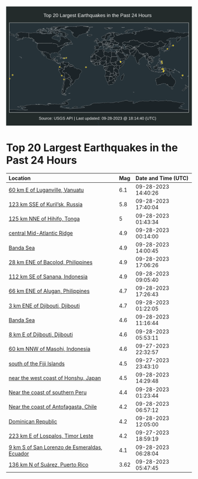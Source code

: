 ![Map](./map.png)

# Top 20 Largest Earthquakes in the Past 24 Hours

| Location | Mag | Date and Time (UTC) |
|:---|:---|:---|
| [60 km E of Luganville, Vanuatu](https://earthquake.usgs.gov/earthquakes/eventpage/us6000lbdi) | 6.1 | 09-28-2023 14:40:26 |
| [123 km SSE of Kuril’sk, Russia](https://earthquake.usgs.gov/earthquakes/eventpage/us6000lbgs) | 5.8 | 09-28-2023 17:40:04 |
| [125 km NNE of Hihifo, Tonga](https://earthquake.usgs.gov/earthquakes/eventpage/us6000lbaf) | 5 | 09-28-2023 01:43:34 |
| [central Mid-Atlantic Ridge](https://earthquake.usgs.gov/earthquakes/eventpage/us6000lb98) | 4.9 | 09-28-2023 00:14:00 |
| [Banda Sea](https://earthquake.usgs.gov/earthquakes/eventpage/us6000lbd8) | 4.9 | 09-28-2023 14:00:45 |
| [28 km ENE of Bacolod, Philippines](https://earthquake.usgs.gov/earthquakes/eventpage/us6000lbgj) | 4.9 | 09-28-2023 17:06:26 |
| [112 km SE of Sanana, Indonesia](https://earthquake.usgs.gov/earthquakes/eventpage/us6000lbby) | 4.9 | 09-28-2023 09:05:40 |
| [66 km ENE of Alugan, Philippines](https://earthquake.usgs.gov/earthquakes/eventpage/us6000lbgp) | 4.7 | 09-28-2023 17:26:43 |
| [3 km ENE of Djibouti, Djibouti](https://earthquake.usgs.gov/earthquakes/eventpage/us6000lbab) | 4.7 | 09-28-2023 01:22:05 |
| [Banda Sea](https://earthquake.usgs.gov/earthquakes/eventpage/us6000lbcv) | 4.6 | 09-28-2023 11:16:44 |
| [8 km E of Djibouti, Djibouti](https://earthquake.usgs.gov/earthquakes/eventpage/us6000lbb5) | 4.6 | 09-28-2023 05:53:11 |
| [60 km NNW of Masohi, Indonesia](https://earthquake.usgs.gov/earthquakes/eventpage/us6000lb8b) | 4.6 | 09-27-2023 22:32:57 |
| [south of the Fiji Islands](https://earthquake.usgs.gov/earthquakes/eventpage/us6000lb8t) | 4.5 | 09-27-2023 23:43:10 |
| [near the west coast of Honshu, Japan](https://earthquake.usgs.gov/earthquakes/eventpage/us6000lbdg) | 4.5 | 09-28-2023 14:29:48 |
| [Near the coast of southern Peru](https://earthquake.usgs.gov/earthquakes/eventpage/us6000lba9) | 4.4 | 09-28-2023 01:23:44 |
| [Near the coast of Antofagasta, Chile](https://earthquake.usgs.gov/earthquakes/eventpage/us6000lbbg) | 4.2 | 09-28-2023 06:57:12 |
| [Dominican Republic](https://earthquake.usgs.gov/earthquakes/eventpage/us6000lbd0) | 4.2 | 09-28-2023 12:05:00 |
| [223 km E of Lospalos, Timor Leste](https://earthquake.usgs.gov/earthquakes/eventpage/us6000lb6d) | 4.2 | 09-27-2023 18:59:19 |
| [9 km S of San Lorenzo de Esmeraldas, Ecuador](https://earthquake.usgs.gov/earthquakes/eventpage/us6000lbba) | 4.1 | 09-28-2023 06:28:04 |
| [136 km N of Suárez, Puerto Rico](https://earthquake.usgs.gov/earthquakes/eventpage/pr2023271000) | 3.62 | 09-28-2023 05:47:45 |

